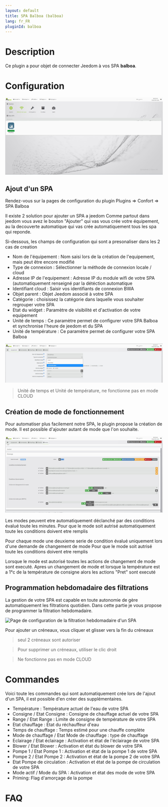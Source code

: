 ```yaml
---
layout: default
title: SPA Balboa (balboa)
lang: fr_FR
pluginId: balboa
---
```


# Description

Ce plugin a pour objet de connecter Jeedom à vos SPA __balboa__.

# Configuration

![Page de configuration des SPA](../images/balboa_screenshot_Configuration.jpg)

## Ajout d'un SPA

Rendez-vous sur la pages de configuration du plugin Plugins => Confort => SPA Balboa

Il existe 2 solution pour ajouter un SPA a jeedom
Comme partout dans jeedom vous avez le bouton "Ajouter" qui vas vous crée votre équipement, au la decouverte automatique qui vas crée automatiquement tous les spa qui reponde.

Si-dessous, les champs de configuration qui sont a presonaliser dans les 2 cas de creation

* Nom de l'équipement : Nom saisi lors de la création de l'equipement, mais peut être encore modifié
* Type de connexion : Sélectionner la méthode de connexion locale / cloud
* Adresse IP de l'equipement : Adresse IP du module wifi de votre SPA (automatiquement renseigné par la détéction automatique
* Identifiant cloud : Saisir vos identifiants de connexion BWA
* Objet parent : Objet Jeedom associé à votre SPA
* Catégorie : choisissez la catégorie dans laquelle vous souhaiter regrouper votre SPA
* Etat du widget : Paramètre de visibilité et d'activation de votre equipement
* Unité de temps : Ce paramètre permet de configurer votre SPA Balboa et synchronise l'heure de jeedom et du SPA
* Unité de température : Ce paramètre permet de configurer votre SPA Balboa

![Page de configuration d'un SPA](../images/balboa_screenshot_Equipement.jpg)

>  Unité de temps et Unité de température, ne fonctionne pas en mode CLOUD

## Création de mode de fonctionnement

Pour automatiser plus facilement notre SPA, le plugin propose la création de mode.
Il est possible d'ajouter autant de mode que l'on souhaite.

![Création d'un mode pour notre SPA](../images/balboa_screenshot_Mode.jpg)

Les modes peuvent etre automatiquement déclanché par des conditions évalué toute les minutes.
Pour que le mode soit autrisé automatiquement toute les conditions doivent etre remplis

Pour chaque mode une deuxieme serie de condition évalué uniquement lors d'une demande de changement de mode 
Pour que le mode soit autrisé  toute les conditions doivent etre remplis

Lorsque le mode est autorisé toutes les actions de changement de mode sont executé.
Apres un changement de mode et lorsque la température est a 1°c de la température de consigne alors les actions "Pret" sont executé

## Programmation hebdomadaire des filtrations

La gestion de votre SPA est capable en toute autonomie de gère automatiquement les filtrations quotidien.
Dans cette partie je vous propose de programmer la filtration hebdomadaire.

![Page de configuration de la filtration hebdomadaire d'un SPA](../images/balboa_screenshot_Filtration.jpg)

Pour ajouter un créneaux, vous cliquer et glisser vers la fin du créneaux
> seul 2 créneaux sont autoriser

> Pour supprimer un créneaux, utiliser le clic droit

> Ne fonctionne pas en mode CLOUD

# Commandes

Voici toute les commandes qui sont automatiquement crée lors de l'ajout d'un SPA, il est possible d'en créer des supplémentaires. 

* Température : Température actuel de l'eau de votre SPA
* Consigne / Etat Consigne : Consigne de chauffage actuel de votre SPA
* Range / Etat Range : Limite de consigne de température de votre SPA
* Etat chauffage : Etat du réchauffeur d'eau
* Temps de chauffage : Temps estimé pour une chauffe complète
* Mode de chauffage / Etat Mode de chauffage : type de chauffage
* Eclairage / Etat éclairage : Activation et état de l'éclairage de votre SPA
* Blower / Etat Blower : Activation et état du blower de votre SPA
* Pompe 1 / Etat Pompe 1 : Activation et état de la pompe 1 de votre SPA
* Pompe 2 / Etat Pompe 2 : Activation et état de la pompe 2 de votre SPA
* Etat Pompe de circulation : Activation et état de la pompe de circulation de votre SPA
* Mode actif / Mode du SPA : Activation et état des mode de votre SPA
* Priming: Flag d'amorçage de la pompe

# FAQ


